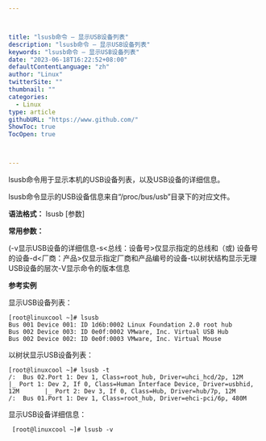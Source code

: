 ```yaml
---



title: "lsusb命令 – 显示USB设备列表"
description: "lsusb命令 – 显示USB设备列表"
keywords: "lsusb命令 – 显示USB设备列表"
date: "2023-06-18T16:22:52+08:00"
defaultContentLanguage: "zh"
author: "Linux"
twitterSite: ""
thumbnail: ""
categories:
  - Linux
type: article
githubURL: "https://www.github.com/"
ShowToc: true
TocOpen: true



---
```


lsusb命令用于显示本机的USB设备列表，以及USB设备的详细信息。

lsusb命令显示的USB设备信息来自“/proc/bus/usb”目录下的对应文件。

**语法格式：** lsusb [参数]

**常用参数：**

(-v显示USB设备的详细信息-s<总线：设备号>仅显示指定的总线和（或) 设备号的设备-d<厂商：产品>仅显示指定厂商和产品编号的设备-t以树状结构显示无理USB设备的层次-V显示命令的版本信息

**参考实例**

显示USB设备列表：

```
[root@linuxcool ~]# lsusb
Bus 001 Device 001: ID 1d6b:0002 Linux Foundation 2.0 root hub
Bus 002 Device 003: ID 0e0f:0002 VMware, Inc. Virtual USB Hub
Bus 002 Device 002: ID 0e0f:0003 VMware, Inc. Virtual Mouse
```

以树状显示USB设备列表：

```
[root@linuxcool ~]# lsusb -t
/:  Bus 02.Port 1: Dev 1, Class=root_hub, Driver=uhci_hcd/2p, 12M
|_ Port 1: Dev 2, If 0, Class=Human Interface Device, Driver=usbhid, 12M       |_ Port 2: Dev 3, If 0, Class=Hub, Driver=hub/7p, 12M
/:  Bus 01.Port 1: Dev 1, Class=root_hub, Driver=ehci-pci/6p, 480M
```

显示USB设备详细信息：

```
 [root@linuxcool ~]# lsusb -v
```